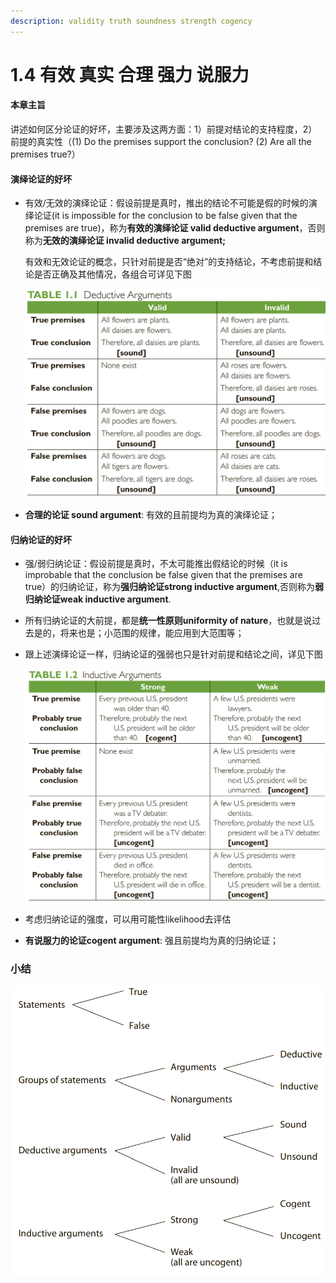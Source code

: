```yaml
---
description: validity truth soundness strength cogency
---
```


# 1.4 有效 真实 合理 强力 说服力

#### 本章主旨

讲述如何区分论证的好坏，主要涉及这两方面：1）前提对结论的支持程度，2）前提的真实性（(1) Do the premises support the conclusion? (2) Are all the premises true?）

#### 演绎论证的好坏

*   有效/无效的演绎论证：假设前提是真时，推出的结论不可能是假的时候的演绎论证(it is impossible for the conclusion to be false given that the premises are true)，称为**有效的演绎论证 valid deductive argument**，否则称为**无效的演绎论证 invalid deductive argument;**&#x20;

    有效和无效论证的概念，只针对前提是否“绝对”的支持结论，不考虑前提和结论是否正确及其他情况，各组合可详见下图

    ![](<../.gitbook/assets/image (3) (1) (1) (1).png>)
* **合理的论证 sound argument**: 有效的且前提均为真的演绎论证；

#### 归纳论证的好坏

* 强/弱归纳论证：假设前提是真时，不太可能推出假结论的时候（it is improbable that the conclusion be false given that the premises are true）的归纳论证，称为**强归纳论证strong inductive argument**,否则称为**弱归纳论证weak inductive argument**.
* 所有归纳论证的大前提，都是**统一性原则uniformity of nature**，也就是说过去是的，将来也是；小范围的规律，能应用到大范围等；
*   跟上述演绎论证一样，归纳论证的强弱也只是针对前提和结论之间，详见下图

    ![](../.gitbook/assets/image.png)
* 考虑归纳论证的强度，可以用可能性likelihood去评估
* **有说服力的论证cogent argument**: 强且前提均为真的归纳论证；

### 小结

![](<../.gitbook/assets/image (1) (1) (1) (1).png>)

